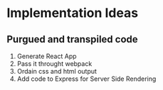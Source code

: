 # Implementation Ideas

## Purgued and transpiled code

1) Generate React App
2) Pass it throught webpack
3) Ordain css and html output
4) Add code to Express for Server Side Rendering
